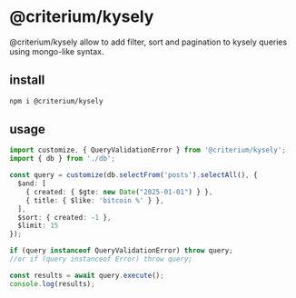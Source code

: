 # @criterium/kysely

@criterium/kysely allow to add filter, sort and pagination to kysely queries using mongo-like syntax.

## install

```sh
npm i @criterium/kysely
```

## usage

```ts
import customize, { QueryValidationError } from '@criterium/kysely';
import { db } from './db';

const query = customize(db.selectFrom('posts').selectAll(), {
  $and: [
    { created: { $gte: new Date("2025-01-01") } },
    { title: { $like: 'bitcoin %' } },
  ],
  $sort: { created: -1 },
  $limit: 15
});

if (query instanceof QueryValidationError) throw query;
//or if (query instanceof Error) throw query;

const results = await query.execute();
console.log(results);
```
